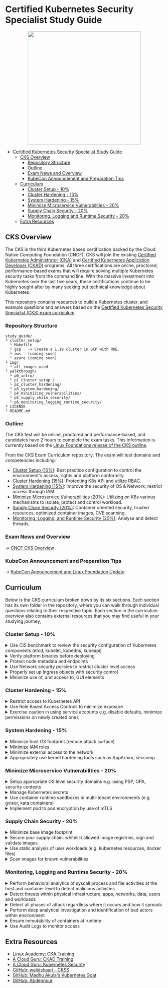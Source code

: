 # Certified Kubernetes Security Specialist Study Guide 

<p align="center">
  <img width="360" src="img/kcss_logo.png">
</p>

- [Certified Kubernetes Security Specialist Study Guide](#certified-kubernetes-security-specialist-study-guide)
  - [CKS Overview](#cks-overview)
    - [Repository Structure](#repository-structure)
    - [Outline](#outline)
    - [Exam News and Overview](#exam-news-and-overview)
    - [KubeCon Announcement and Preparation Tips](#kubecon-announcement-and-preparation-tips)
  - [Curriculum](#curriculum)
    - [Cluster Setup - 10%](#cluster-setup---10)
    - [Cluster Hardening - 15%](#cluster-hardening---15)
    - [System Hardening - 15%](#system-hardening---15)
    - [Minimize Microservice Vulnerabilities - 20%](#minimize-microservice-vulnerabilities---20)
    - [Supply Chain Security - 20%](#supply-chain-security---20)
    - [Monitoring, Logging and Runtime Security - 20%](#monitoring-logging-and-runtime-security---20)
  - [Extra Resources](#extra-resources)

## CKS Overview  

The CKS is the third Kubernetes based certification backed by the Cloud Native Computing Foundation (CNCF). CKS will join the existing [Certified Kubernetes Administrator (CKA)](https://www.cncf.io/certification/cka/) and [Certified Kubernetes Application Developer (CKAD)](https://www.cncf.io/certification/ckad/) programs. All three certifications are online, proctored, performance-based exams that will require solving multiple Kubernetes security tasks from the command line. With the massive investment into Kubernetes over the last five years, these certifications continue to be highly sought after by many seeking out technical knowledge about Kubernetes.

This repository contains resources to build a Kubernetes cluster, and example questions and answers based on the [Certified Kubernetes Security Specialist (CKS) exam curriculum](https://github.com/cncf/curriculum/blob/master/CKS_Curriculum_%20v1.19%20Coming%20Soon%20November%202020.pdf).

### Repository Structure

```shell
study_guide/
└ cluster_setup/
  └ Makefile
  └ gcp   -> Create a 1.19 cluster in GCP with RKE.
  └ aws   (coming soon)
  └ azure (coming soon)
└ img/
  └ all_images_used
└ walkthrough/
  └ p0_intro/
  └ p1_cluster_setup /
  └ p2_cluster_hardening/
  └ p3_system_hardening/
  └ p4_minimizing_vulnerabilities/
  └ p5_supply_chain_security/
  └ p6_monitoring_logging_runtime_security/
└ LICENSE
└ README.md
```

### Outline

The CKS test will be online, proctored and performance-based, and candidates have 2 hours to complete the exam tasks. This information is currently based on the [Linux Foundations release of the CKS outline](https://training.linuxfoundation.org/certification/certified-kubernetes-security-specialist/).

From the CKS Exam Curriculum repository, The exam will test domains and competencies including:
- [Cluster Setup (10%)](#cluster-setup---10): Best practice configuration to control the environment's access, rights and platform conformity.
- [Cluster Hardening (15%)](#cluster-hardening---15): Protecting K8s API and utilize RBAC.
- [System Hardening (15%)](#system-hardening---15): Improve the security of OS & Network; restrict access through IAM.
- [Minimize Microservice Vulnerabilities (20%)](#minimize-microservice-vulnerabilities---20): Utilizing on K8s various mechanisms to isolate, protect and control workload.
- [Supply Chain Security (20%)](#supply-chain-security---20): Container oriented security, trusted resources, optimized container images, CVE scanning.
- [Monitoring, Logging, and Runtime Security (20%)](#monitoring-logging-and-runtime-security---20): Analyse and detect threads.

### Exam News and Overview

-> [CNCF CKS Overview](https://www.stackrox.com/post/2020/11/what-is-cncf-certified-kubernetes-security-specialist-cks-exam-and-what-is-covered/)

### KubeCon Announcement and Preparation Tips

-> [KubeCon Announcement and Linux Foundation Update](https://www.stackrox.com/post/2020/11/cks-cncf-announcement-and-exam-study-tips/)

## Curriculum

Below is the CKS curriculum broken down by its six sections. Each section has its own folder in the repository, where you can walk through individual questions relating to their respective topic. Each section in the curriculum overview also contains external resources that you may find useful in your studying journey,

### Cluster Setup - 10% 

<details><summary>Use CIS benchmark to review the security configuration of Kubernetes components (etcd, kubelet, kubedns, kubeapi)</summary>

* [CIS benchmark for Kubernetes](https://www.cisecurity.org/benchmark/kubernetes/)

</summary>
</details>

<details><summary>Verify platform binaries before deploying</summary>
  
* [Kubernetes platform binaries](https://github.com/kubernetes/kubernetes/releases)
</details>

<details><summary>Protect node metadata and endpoints</summary>
  
* [Setting up secure endpoints in Kubernetes](https://blog.cloud66.com/setting-up-secure-endpoints-in-kubernetes/)

</details>

<details><summary>Use Network security policies to restrict cluster level access</summary>
  
* [Network Policies](https://kubernetes.io/docs/concepts/services-networking/network-policies)
* [An Introduction to Network Policies](https://medium.com/@reuvenharrison/an-introduction-to-kubernetes-network-policies-for-security-people-ba92dd4c809d)
* [Get started with Kubernetes network policy](https://docs.projectcalico.org/security/kubernetes-network-policy)
</details>

<details><summary>Properly set up Ingress objects with security control</summary>
  
* [Ingress](https://kubernetes.io/docs/concepts/services-networking/ingress/)

</details>

<details><summary>Minimize use of, and access to, GUI elements</summary>
  
* [On Securing the Kubernetes Dashboard](https://blog.heptio.com/on-securing-the-kubernetes-dashboard-16b09b1b7aca)
  
</details>

### Cluster Hardening - 15%

<details><summary>Restrict access to Kubernetes API</summary>

* [Controlling Access to the Kubernetes API](https://kubernetes.io/docs/reference/access-authn-authz/controlling-access/)

</details>

<details><summary>Use Role Based Access Controls to minimize exposure</summary>

* [Using RBAC Authorization](https://kubernetes.io/docs/reference/access-authn-authz/rbac/)

</details>

<details><summary>Exercise caution in using service accounts e.g. disable defaults, minimize permissions on newly created ones</summary>
  
* [Managing Service Accounts](https://kubernetes.io/docs/reference/access-authn-authz/service-accounts-admin/)
* [Configure Service Accounts for Pods](https://kubernetes.io/docs/tasks/configure-pod-container/configure-service-account/)
* [Securing Kubernetes Clusters by Eliminating Risky Permissions](https://www.cyberark.com/resources/threat-research-blog/securing-kubernetes-clusters-by-eliminating-risky-permissions)

</details>

### System Hardening - 15%
<details><summary>Minimize host OS footprint (reduce attack surface)</summary>

* [Reduce Kubernetes Attack Surfaces](https://blog.sonatype.com/kubesecops-kubernetes-security-practices-you-should-follow#:~:text=Reduce%20Kubernetes%20Attack%20Surfaces)
* [CIS Benchmark Ubuntu Linux](https://www.cisecurity.org/benchmark/ubuntu_linux/)

</details>

<details><summary>Minimize IAM roles</summary>

* [IAM Grant least privilege](https://docs.aws.amazon.com/IAM/latest/UserGuide/best-practices.html#grant-least-privilege)

</details>

<details><summary>Minimize external access to the network</summary>

* [Secure hosts with OS-level firewall (ufw)](https://help.replicated.com/community/t/managing-firewalls-with-ufw-on-kubernetes/230)

</details>

<details><summary>Appropriately use kernel hardening tools such as AppArmor, seccomp</summary>

* [Kubernetes Hardening Best Practices](https://www.sumologic.com/kubernetes/security/#security-best-practices)

</details>

### Minimize Microservice Vulnerabilities - 20%
<details><summary>Setup appropriate OS level security domains e.g. using PSP, OPA, security contexts</summary>

* [Pod Security Policies](https://kubernetes.io/docs/concepts/policy/pod-security-policy/)
* [Configure a Security Context for a Pod or Container](https://kubernetes.io/docs/tasks/configure-pod-container/security-context/)
* [Pod Security Policy](https://blog.alcide.io/pod-security-policy)

</details>

<details><summary>Manage Kubernetes secrets</summary>

* [Kubernetes Secrets](https://kubernetes.io/docs/concepts/configuration/secret/)

</details>

<details><summary>Use container runtime sandboxes in multi-tenant environments (e.g. gvisor, kata containers)</summary>

</details>

<details><summary>Implement pod to pod encryption by use of mTLS</summary>
  
* [Manage TLS Certificates in a Cluster](https://kubernetes.io/docs/tasks/tls/managing-tls-in-a-cluster/)

</details>

### Supply Chain Security - 20%

<details><summary>Minimize base image footprint</summary>

* [Why build small container images in Kubernetes](https://cloud.google.com/blog/products/gcp/kubernetes-best-practices-how-and-why-to-build-small-container-images)
* [7 best practices for building containers](https://cloud.google.com/blog/products/gcp/7-best-practices-for-building-containers)

</details>

<details><summary>Secure your supply chain: whitelist allowed image registries, sign and validate images</summary>

* [Using Admission Controllers](https://kubernetes.io/docs/reference/access-authn-authz/admission-controllers/)
* [Dynamic Admission Control](https://kubernetes.io/docs/reference/access-authn-authz/extensible-admission-controllers/)
* [How to reject docker registries in Kubernetes?](https://stackoverflow.com/questions/54463125/how-to-reject-docker-registries-in-kubernetes)
* [Container image signatures in Kubernetes](https://medium.com/sse-blog/container-image-signatures-in-kubernetes-19264ac5d8ce)

</details>

<details><summary>Use static analysis of user workloads (e.g. kubernetes resources, docker files)</summary>

</details>

<details><summary>Scan images for known vulnerabilities</summary>

* [Scan your Docker images for vulnerabilities](https://medium.com/better-programming/scan-your-docker-images-for-vulnerabilities-81d37ae32cb3)

</details>

### Monitoring, Logging and Runtime Security - 20%

<details><summary>Perform behavioral analytics of syscall process and file activities at the host and container level to detect malicious activities</summary>

* [Restrict a Container's Syscalls with Seccomp](https://kubernetes.io/docs/tutorials/clusters/seccomp/)

</details>

<details><summary>Detect threats within physical infrastructure, apps, networks, data, users and workloads</summary>
  
* [Threat matrix for Kubernetes](https://www.microsoft.com/security/blog/2020/04/02/attack-matrix-kubernetes/)

</details>

<details><summary>Detect all phases of attack regardless where it occurs and how it spreads</summary>

* [Investigating Kubernetes attack scenarios in Threat Stack](https://www.threatstack.com/blog/kubernetes-attack-scenarios-part-1)

</details>

<details><summary>Perform deep analytical investigation and identification of bad actors within environment</summary>

* [Kubernetes security 101: Risks and Best practices](https://www.stackrox.com/post/2020/05/kubernetes-security-101/)
  
</details>

<details><summary>Ensure immutability of containers at runtime</summary>

* [Leverage Kubernetes to ensure that containers are immutable](https://access.redhat.com/documentation/en-us/red_hat_enterprise_linux_atomic_host/7/html/container_security_guide/keeping_containers_fresh_and_updateable#leveraging_kubernetes_and_openshift_to_ensure_that_containers_are_immutable)

</details>

<details><summary>Use Audit Logs to monitor access</summary>

* [Kubernetes Audit](https://kubernetes.io/docs/tasks/debug-application-cluster/audit/)
* [How to monitor Kubernetes audit logs?](https://www.datadoghq.com/blog/monitor-kubernetes-audit-logs/)

</details>

## Extra Resources

- [Linux Academy: CKA Training](https://training.linuxfoundation.org/certification/certified-kubernetes-administrator-cka/)
- [A Cloud Guru: CKAD Training](https://acloudguru.com/course/certified-kubernetes-application-developer-ckad)
- [A Cloud Guru: Kubernetes Security](https://acloudguru.com/course/kubernetes-security)
- [GitHub: walidshaari - CKSS](https://github.com/walidshaari/Certified-Kubernetes-Security-Specialist)
- [GitHub: Madhu Akula's Kubernetes Goat](https://github.com/madhuakula/kubernetes-goat)
- [GitHub: Abdennour](https://github.com/abdennour/certified-kubernetes-security-specialist)
